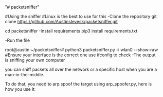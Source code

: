 "# packetsniffer" 

#Using the sniffer
#Linux is the best to use for this
-Clone the repository
git clone https://github.com/Austinstevesk/packetsniffer.git

cd packetsniffer
-Install requirements
pip3 install requirements.txt

-Run the file 

root@austin:~/packetsniffer# python3 packetsniffer.py -i wlan0 --show-raw
    #Ensure your interface is the correct one use ifconfig to check
    -The output is sniffing your own computer

you can sniff packets all over the network or a specific host when you are a man-in-the-middle.

To do that, you need to arp spoof the target using  arp_spoofer.py, here is how you use it: